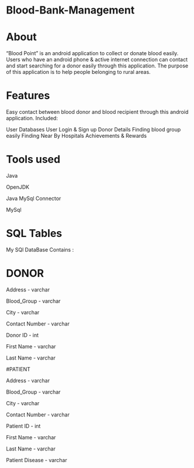 # Blood-Bank-Management

# About

“Blood Point” is an android application to collect or donate blood easily. Users who have an android phone & active internet connection can contact and start searching for a donor easily through this application. The purpose of this application is to help people belonging to rural areas.

# Features

Easy contact between blood donor and blood recipient through this android application.
Included:

User Databases
User Login & Sign up
Donor Details
Finding blood group easily
Finding Near By Hospitals
Achievements & Rewards

# Tools used

Java 

OpenJDK

Java MySql Connector

MySql

# SQL Tables

My SQl DataBase Contains :
# DONOR

Address - varchar

Blood_Group - varchar 

City - varchar 

Contact Number - varchar 

Donor ID - int

First Name - varchar 

Last Name - varchar 

#PATIENT

Address - varchar

Blood_Group - varchar 

City - varchar 

Contact Number - varchar 

Patient ID - int 

First Name - varchar 

Last Name - varchar 

Patient Disease - varchar
